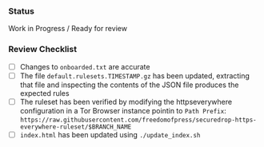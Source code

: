### Status

Work in Progress / Ready for review

### Review Checklist

- [ ] Changes to `onboarded.txt` are accurate
- [ ] The file `default.rulesets.TIMESTAMP.gz` has been updated, extracting that file and inspecting the contents of the JSON file produces the expected rules
- [ ] The ruleset has been verified by modifying the httpseverywhere configuration in a Tor Browser instance pointin to `Path Prefix`: `https://raw.githubusercontent.com/freedomofpress/securedrop-https-everywhere-ruleset/$BRANCH_NAME`
- [ ] `index.html` has been updated using `./update_index.sh`
